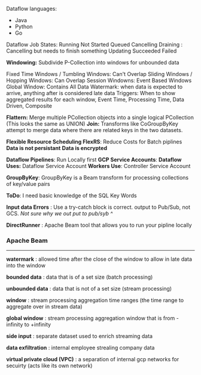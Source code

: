 Dataflow languages:
 - Java
 - Python
 - Go

Dataflow Job States:
  Running
  Not Started
  Queued
  Cancelling
  Draining : Cancelling but needs to finish something
  Updating
  Succeeded
  Failed

**Windowing:** 
Subdivide P-Collection into windows for unbounded data

  Fixed Time Windows / Tumbling Windows: Can't Overlap
  Sliding Windows / Hopping Windows: Can Overlap
  Session Windowns: Event Based Windows
  Global Window: Contains All Data
  Watermark: when data is expected to arrive, anything after is considered late data
  Triggers: When to show aggregated results for each window, Event Time, Processing Time, Data Driven, Composite

**Flattern:** Merge multiple PCollection objects into a single logical PCollection (This looks the same as UNION)
**Join:** Transforms like CoGroupByKey attempt to merge data where there are related keys in the two datasets.


**Flexible Resource Scheduling FlexRS**: Reduce Costs for Batch piplines
**Data is not persistant**
**Data is encrypted**

**Dataflow Pipelines**: Run Locally first
**GCP Service Accounts**: 
**Dataflow Uses:** Dataflow Service Account
**Workers Use**: Controller Service Account

**GroupByKey**: GroupByKey is a Beam transform for processing collections of key/value pairs

**ToDo**: I need basic knowledge of the SQL Key Words


**Input data Errors** :  Use a try-catch block is correct. output to Pub/Sub, not GCS.
*Not sure why we out put to pub/syb ^*

**DirectRunner** : Apache Beam tool that allows you to run your pipline locally


### Apache Beam
---

**watermark** : allowed time after the close of the window to allow in late data into the window

**bounded data** : data that is of a set size (batch processing)

**unbounded data** : data that is not of a set size (stream processing)

**window** : stream processing aggregation time ranges (the time range to aggregate over in stream data)

**global window** : stream processing aggregation window that is from -infinity to +infinity

**side input** : separate dataset used to enrich streaming data 

**data exfiltration** : internal employee strealing company data

**virtual private cloud (VPC)** : a separation of internal gcp networks for secuirty (acts like its own network) 
